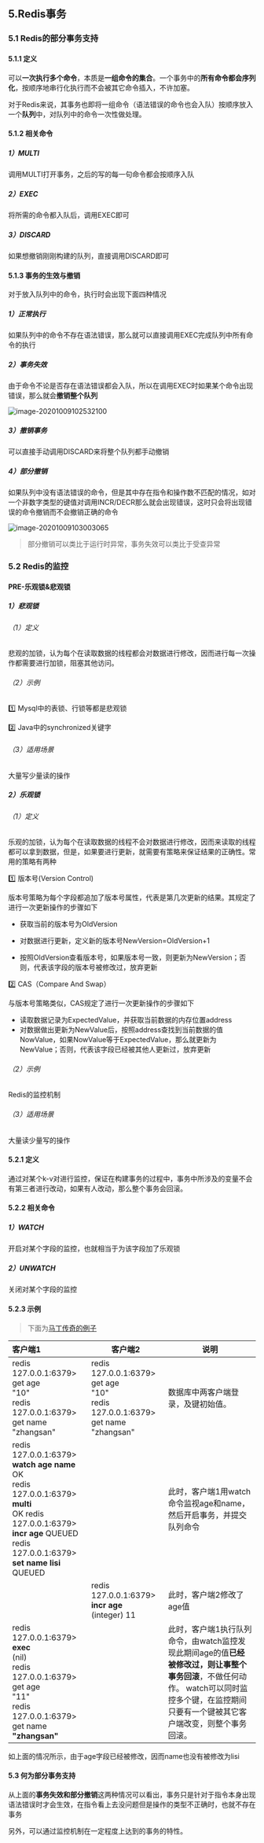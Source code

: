 ## 5.Redis事务

### 5.1 Redis的部分事务支持

#### 5.1.1 定义

可以**一次执行多个命令**，本质是**一组命令的集合**。一个事务中的**所有命令都会序列化**，按顺序地串行化执行而不会被其它命令插入，不许加塞。

对于Redis来说，其事务也即将一组命令（语法错误的命令也会入队）按顺序放入一个**队列**中，对队列中的命令一次性做处理。

#### 5.1.2 相关命令

##### 1）MULTI

调用MULTI打开事务，之后的写的每一句命令都会按顺序入队

##### 2）EXEC

将所需的命令都入队后，调用EXEC即可

##### 3）DISCARD

如果想撤销刚刚构建的队列，直接调用DISCARD即可

#### 5.1.3 事务的生效与撤销

对于放入队列中的命令，执行时会出现下面四种情况

##### 1）正常执行

如果队列中的命令不存在语法错误，那么就可以直接调用EXEC完成队列中所有命令的执行

##### 2）事务失效

由于命令不论是否存在语法错误都会入队，所以在调用EXEC时如果某个命令出现错误，那么就会**撤销整个队列**



![image-20201009102532100](https://cdn.jsdelivr.net/gh/linkins1/MyNoteBooks/resources/imgs/redis/image-20201009102532100.png)

##### 3）撤销事务

可以直接手动调用DISCARD来将整个队列都手动撤销

##### 4）部分撤销

如果队列中没有语法错误的命令，但是其中存在指令和操作数不匹配的情况，如对一个非数字类型的键值对调用INCR/DECR那么就会出现错误，这时只会将出现错误的命令撤销而不会撤销正确的命令

![image-20201009103003065](https://cdn.jsdelivr.net/gh/linkins1/MyNoteBooks/resources/imgs/redis/image-20201009103003065.png)

>部分撤销可以类比于运行时异常，事务失效可以类比于受查异常

### 5.2 Redis的监控

#### PRE-乐观锁&悲观锁

##### 1）悲观锁

###### （1）定义

悲观的加锁，认为每个在读取数据的线程都会对数据进行修改，因而进行每一次操作都需要进行加锁，阻塞其他访问。

###### （2）示例

:one: Mysql中的表锁、行锁等都是悲观锁

:two: Java中的synchronized关键字

###### （3）适用场景

大量写少量读的操作

##### 2）乐观锁

###### （1）定义

乐观的加锁，认为每个在读取数据的线程不会对数据进行修改，因而来读取的线程都可以拿到数据，但是，如果要进行更新，就需要有策略来保证结果的正确性。常用的策略有两种

:one: 版本号(Version Control)

版本号策略为每个字段都追加了版本号属性，代表是第几次更新的结果。其规定了进行一次更新操作的步骤如下

-  获取当前的版本号为OldVersion

- 对数据进行更新，定义新的版本号NewVersion=OldVersion+1
- 按照OldVersion查看版本号，如果版本号一致，则更新为NewVersion；否则，代表该字段的版本号被修改过，放弃更新

:two: CAS（Compare And Swap）

与版本号策略类似，CAS规定了进行一次更新操作的步骤如下

- 读取数据记录为ExpectedValue，并获取当前数据的内存位置address
- 对数据做出更新为NewValue后，按照address查找到当前数据的值NowValue，如果NowValue等于ExpectedValue，那么就更新为NewValue；否则，代表该字段已经被其他人更新过，放弃更新

###### （2）示例

Redis的监控机制

###### （3）适用场景

大量读少量写的操作

#### 5.2.1 定义

通过对某个k-v对进行监控，保证在构建事务的过程中，事务中所涉及的变量不会有第三者进行改动，如果有人改动，那么整个事务会回滚。

#### 5.2.2 相关命令

##### 1）WATCH

开启对某个字段的监控，也就相当于为该字段加了乐观锁

##### 2）UNWATCH

关闭对某个字段的监控

#### 5.2.3 示例

> 下面为[马丁传奇的例子](https://www.cnblogs.com/martinzhang/p/3415204.html)

| 客户端1                                                      | 客户端2                                                      | 说明                                                         |
| :----------------------------------------------------------- | ------------------------------------------------------------ | ------------------------------------------------------------ |
| redis 127.0.0.1:6379> get age<br/>"10"<br/>redis 127.0.0.1:6379> get name<br/>"zhangsan" | redis 127.0.0.1:6379> get age <br />"10" <br />redis 127.0.0.1:6379> get name <br />"zhangsan" | 数据库中两客户端登录，及键初始值。                           |
| redis 127.0.0.1:6379> **watch age name** <br />OK <br />redis 127.0.0.1:6379> **multi** <br />OK redis <br />127.0.0.1:6379> **incr age** QUEUED <br />redis 127.0.0.1:6379> **set name lisi** <br />QUEUED |                                                              | 此时，客户端1用watch命令监视age和name，然后开启事务，并提交队列命令 |
|                                                              | redis 127.0.0.1:6379> **incr age** <br />(integer) 11        | 此时，客户端2修改了age值                                     |
| redis 127.0.0.1:6379> **exec** <br />(nil) <br />redis 127.0.0.1:6379> get age <br />"11" <br />redis 127.0.0.1:6379> get name <br />**"zhangsan"** |                                                              | 此时，客户端1执行队列命令，由watch监控发现此期间age的值**已经被修改过，则让事整个事务回滚**，不做任何动作。  watch可以同时监控多个键，在监控期间只要有一个键被其它客户端改变，则整个事务回滚。 |

如上面的情况所示，由于age字段已经被修改，因而name也没有被修改为lisi

#### 5.3 何为部分事务支持

从上面的**事务失效和部分撤销**这两种情况可以看出，事务只是针对于指令本身出现语法错误时才会生效，在指令看上去没问题但是操作的类型不正确时，也就不存在事务

另外，可以通过监控机制在一定程度上达到的事务的特性。
